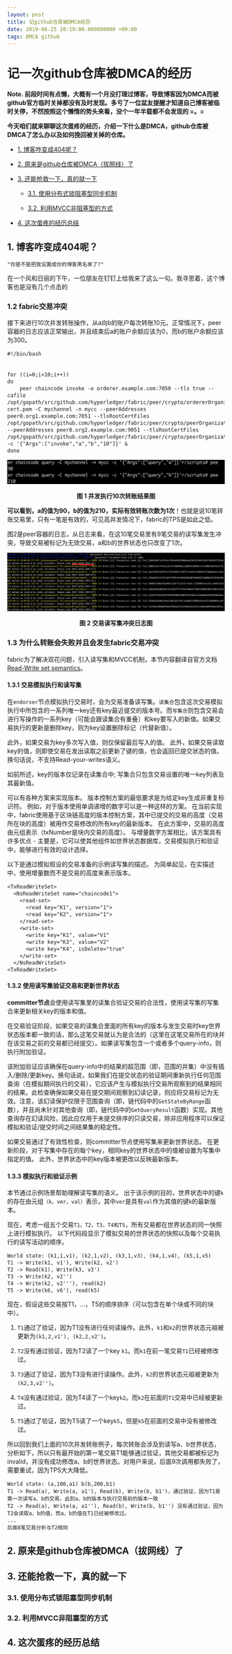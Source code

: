 ```yaml
---
layout: post
title: 记github仓库被DMCA经历
date: 2019-06-25 20:19:00.000000000 +09:00
tags: DMCA github
---
```



# 记一次github仓库被DMCA的经历

**Note. 前段时间有点懒，大概有一个月没打理过博客，导致博客因为DMCA而被github官方临时关掉都没有及时发现。多亏了一位盆友提醒才知道自己博客被临时关停，不然按照这个懒惰的势头来看，没个一年半载都不会发现的 =。=**

**今天咱们就来聊聊这次蛋疼的经历，介绍一下什么是DMCA，github仓库被DMCA了怎么办以及如何挽回被关掉的仓库。**

- [1. 博客咋变成404呢？](https://github.com/berryjam/berryjam.github.io/blob/master/_posts/2019-05-07-fabric%E8%81%94%E7%9B%9F%E9%93%BE%E9%AB%98%E5%B9%B6%E5%8F%91%E5%9C%BA%E6%99%AF%E4%B8%8B%E5%A6%82%E4%BD%95%E6%8F%90%E9%AB%98TPS.md#1-fabric%E9%AB%98%E5%B9%B6%E5%8F%91%E5%9C%BA%E6%99%AF%E4%B8%8B%E7%9A%84%E4%BA%A4%E6%98%93%E5%86%B2%E7%AA%81)

- [2. 原来是github仓库被DMCA（拔网线）了](https://github.com/berryjam/berryjam.github.io/blob/master/_posts/2019-05-07-fabric%E8%81%94%E7%9B%9F%E9%93%BE%E9%AB%98%E5%B9%B6%E5%8F%91%E5%9C%BA%E6%99%AF%E4%B8%8B%E5%A6%82%E4%BD%95%E6%8F%90%E9%AB%98TPS.md#2-%E5%9F%BA%E4%BA%8E%E9%AB%98%E6%95%88chaincode%E6%95%B0%E6%8D%AE%E6%A8%A1%E5%9E%8B%E7%9A%84%E9%81%BF%E5%85%8D%E4%BA%A4%E6%98%93%E5%86%B2%E7%AA%81%E6%96%B9%E5%BC%8F)

- [3. 还能抢救一下，真的就一下](https://github.com/berryjam/berryjam.github.io/blob/master/_posts/2019-05-07-fabric%E8%81%94%E7%9B%9F%E9%93%BE%E9%AB%98%E5%B9%B6%E5%8F%91%E5%9C%BA%E6%99%AF%E4%B8%8B%E5%A6%82%E4%BD%95%E6%8F%90%E9%AB%98TPS.md#3-%E5%9F%BA%E4%BA%8E%E9%98%BB%E5%A1%9E%E5%92%8C%E9%9D%9E%E9%98%BB%E5%A1%9E%E5%BC%8F%E7%9A%84%E9%81%BF%E5%85%8D%E4%BA%A4%E6%98%93%E5%86%B2%E7%AA%81%E6%96%B9%E5%BC%8F)

	- [3.1. 使用分布式锁阻塞型同步机制](https://github.com/berryjam/berryjam.github.io/blob/master/_posts/2019-05-07-fabric%E8%81%94%E7%9B%9F%E9%93%BE%E9%AB%98%E5%B9%B6%E5%8F%91%E5%9C%BA%E6%99%AF%E4%B8%8B%E5%A6%82%E4%BD%95%E6%8F%90%E9%AB%98TPS.md#31-%E4%BD%BF%E7%94%A8%E5%88%86%E5%B8%83%E5%BC%8F%E9%94%81%E9%98%BB%E5%A1%9E%E5%9E%8B%E5%90%8C%E6%AD%A5%E6%9C%BA%E5%88%B6)

	- [3.2. 利用MVCC非阻塞型的方式](https://github.com/berryjam/berryjam.github.io/blob/master/_posts/2019-05-07-fabric%E8%81%94%E7%9B%9F%E9%93%BE%E9%AB%98%E5%B9%B6%E5%8F%91%E5%9C%BA%E6%99%AF%E4%B8%8B%E5%A6%82%E4%BD%95%E6%8F%90%E9%AB%98TPS.md#32-%E5%88%A9%E7%94%A8mvcc%E9%9D%9E%E9%98%BB%E5%A1%9E%E5%9E%8B%E7%9A%84%E6%96%B9%E5%BC%8F)

- [4. 这次蛋疼的经历总结](https://github.com/berryjam/berryjam.github.io/blob/master/_posts/2019-05-07-fabric%E8%81%94%E7%9B%9F%E9%93%BE%E9%AB%98%E5%B9%B6%E5%8F%91%E5%9C%BA%E6%99%AF%E4%B8%8B%E5%A6%82%E4%BD%95%E6%8F%90%E9%AB%98TPS.md#4-%E5%8F%82%E8%80%83%E8%B5%84%E6%96%99)


## 1. 博客咋变成404呢？

`"你是不是把我设置成你的博客黑名单了?"`

在一个风和日丽的下午，一位朋友在钉钉上给我来了这么一句。我寻思着，这个博客也是没有几个点击的




### 1.2 fabric交易冲突

接下来进行10次并发转账操作，从a向b的账户每次转账10元。正常情况下，peer容器的日志应该正常输出，并且结束后a的账户余额应该为0，而b的账户余额应该为300。

```
#!/bin/bash


for ((i=0;i<10;i++))
do
    peer chaincode invoke -o orderer.example.com:7050 --tls true --cafile /opt/gopath/src/github.com/hyperledger/fabric/peer/crypto/ordererOrganizations/example.com/orderers/orderer.example.com/msp/tlscacerts/tlsca.example.com-cert.pem -C mychannel -n mycc --peerAddresses peer0.org1.example.com:7051 --tlsRootCertFiles /opt/gopath/src/github.com/hyperledger/fabric/peer/crypto/peerOrganizations/org1.example.com/peers/peer0.org1.example.com/tls/ca.crt --peerAddresses peer0.org2.example.com:9051 --tlsRootCertFiles /opt/gopath/src/github.com/hyperledger/fabric/peer/crypto/peerOrganizations/org2.example.com/peers/peer0.org2.example.com/tls/ca.crt -c '{"Args":["invoke","a","b","10"]}' &
done
```

<div align="center">
<img src="https://github.com/berryjam/berryjam.github.io/blob/master/image/2019-05-02-high-throughout/result.png?raw=true" >	
</div>

<p align="center">
  <b>图 1 并发执行10次转账结果图</b><br>
</p>

**可以看到，a的值为90，b的值为210，实际有效转账次数为1次**！也就是说10笔转账交易里，只有一笔是有效的，可见高并发情况下，fabric的TPS是如此之低。

图2是peer容器的日志，从日志来看，在这10笔交易里有9笔交易的读写集发生冲突，导致交易被标记为无效交易，a和b的世界状态也只改变了1次。

<div align="center">
<img src="https://github.com/berryjam/berryjam.github.io/blob/master/image/2019-05-02-high-throughout/mmvc_read_conflict.jpeg?raw=true" >
</div>

<p align="center">
  <b>图 2 交易读写集冲突日志图</b><br>
</p>

### 1.3 为什么转账会失败并且会发生fabric交易冲突

fabric为了解决双花问题，引入读写集和MVCC机制，本节内容翻译自官方文档[Read-Write set semantics](https://hyperledger-fabric.readthedocs.io/en/latest/readwrite.html)。

#### 1.3.1 交易模拟执行和读写集

在```endorser```节点模拟执行交易时，会为交易准备读写集。```读集合```包含这次交易模拟执行中所包含的一系列唯一key还有key最近提交的版本号。而```写集合```则包含交易会进行写操作的一系列key（可能会跟读集合有重叠）和key要写入的新值。如果交易执行的更新是删除key，则为key设置删除标记（代替新值）。

此外，如果交易为key多次写入值，则仅保留最后写入的值。 此外，如果交易读取key的值，则即使交易在发出读取之前更新了键的值，也会返回已提交状态的值。 换句话说，不支持Read-your-writes语义。

如前所述，key的版本仅记录在读集合中; 写集合只包含交易设置的唯一key列表及其最新值。

可以有各种方案来实现版本。 版本控制方案的最低要求是为给定key生成非重复标识符。 例如，对于版本使用单调递增的数字可以是一种这样的方案。 在当前实现中，fabric使用基于区块链高度的版本控制方案，其中已提交的交易的高度（交易所在块的高度）被用作交易修改的所有key的最新版本。 在此方案中，交易的高度由元组表示（txNumber是块内交易的高度）。 与增量数字方案相比，该方案具有许多优点 - 主要是，它可以使其他组件如世界状态数据库，交易模拟执行和验证中，能够进行有效的设计选择。

以下是通过模拟假设的交易准备的示例读写集的描述。 为简单起见，在实描述中，使用增量数而不是交易的高度来表示版本。

```
<TxReadWriteSet>
  <NsReadWriteSet name="chaincode1">
    <read-set>
      <read key="K1", version="1">
      <read key="K2", version="1">
    </read-set>
    <write-set>
      <write key="K1", value="V1"
      <write key="K3", value="V2"
      <write key="K4", isDelete="true"
    </write-set>
  </NsReadWriteSet>
<TxReadWriteSet>
```

#### 1.3.2 使用读写集验证交易和更新世界状态

**committer节点**会使用读写集里的读集合验证交易的合法性，使用读写集的写集合来更新相关key的版本和值。

在交易验证阶段，如果交易的读集合里面的所有key的版本与发生交易时key世界状态版本都一致的话，那么这笔交易就认为是合法的（这里在这笔交易所在的块并在该交易之前的交易都已经提交）。如果读写集包含一个或者多个query-info，则执行附加验证。

该附加验证应该确保在query-info中的结果的超范围（即，范围的并集）中没有插入/删除/更新key。换句话说，如果我们在提交状态的验证期间重新执行任何范围查询（在模拟期间执行的交易），它应该产生与模拟执行交易所观察到的结果相同的结果。此检查确保如果交易在提交期间观察到幻读记录，则应将交易标记为无效。注意，该幻读保护仅限于范围查询（即，链代码中的```GetStateByRange```函数），并且尚未针对其他查询（即，链代码中的```GetQueryResult```函数）实现。其他查询存在幻读风险，因此应仅用于未提交排序的只读交易，除非应用程序可以保证模拟和验证/提交时间之间结果集的稳定性。

如果交易通过了有效性检查，则committer节点使用写集来更新世界状态。 在更新阶段，对于写集中存在的每个key，相同key的世界状态中的值被设置为写集中指定的值。 此外，世界状态中的key版本被更改以反映最新版本。

#### 1.3.3 模拟执行和验证示例

本节通过示例场景帮助理解读写集的语义。 出于该示例的目的，世界状态中的键```k```的存在由元组```（k，ver，val）```表示，其中```ver```是具有```val```作为其值的键```k```的最新版本。

现在，考虑一组五个交易```T1，T2，T3，T4和T5```，所有交易都在世界状态的同一快照上进行模拟执行。 以下代码段显示了模拟交易的世界状态的快照以及每个交易执行的读写活动的顺序。

```
World state: (k1,1,v1), (k2,1,v2), (k3,1,v3), (k4,1,v4), (k5,1,v5)
T1 -> Write(k1, v1'), Write(k2, v2')
T2 -> Read(k1), Write(k3, v3')
T3 -> Write(k2, v2'')
T4 -> Write(k2, v2'''), read(k2)
T5 -> Write(k6, v6'), read(k5)
```

现在，假设这些交易按T1，...，T5的顺序排序（可以包含在单个块或不同的块中）。

1. ```T1```通过了验证，因为T1没有进行任何读操作。此外，```k1```和```k2```的世界状态元祖被更新为```(k1,2,v1'), (k2,2,v2')```。

2. ```T2```没有通过验证，因为T2读了一个key ```k1```。而```k1```在前一笔交易```T1```已经被修改过。

3. ```T3```通过了验证，因为T3没有进行读操作。此外，```k2```的世界状态元祖被更新为```(k2,3,v2'')```。

4. ```T4```没有通过验证，因为T4读了一个key```k2```。而```k2```在前面的```T1```交易中已经被更新过。

5. ```T5```通过了验证，因为T5读了一个key```k5```，但是```k5```在前面的交易中没有被修改过。


所以回到我们上面的10次并发转账例子，每次转账会涉及到读写a、b世界状态，分析如下，所以只有最开始的第一笔交易T1能够通过验证，其他交易都被标记为invalid，并没有成功修改a、b的世界状态。对用户来说，后面9次调用都失败了，需要重试，因为TPS大大降低。

```
World state: (a,100,a1) b(b,200,b1)
T1 -> Read(a), Write(a, a1'), Read(b), Write(b, b1')，通过验证，因为T1是第一次读写a、b的交易，此刻a、b的版本与执行交易前的版本一致
T2 -> Read(a), Write(a, a1''), Read(b), Write(b, b1'') 没有通过验证，因为T2会读取a、b的值，而a、b的值在T1已经被修改过。
...
后面8笔交易分析与T2相同
```

## 2. 原来是github仓库被DMCA（拔网线）了



## 3. 还能抢救一下，真的就一下



### 3.1. 使用分布式锁阻塞型同步机制


### 3.2. 利用MVCC非阻塞型的方式

## 4. 这次蛋疼的经历总结

